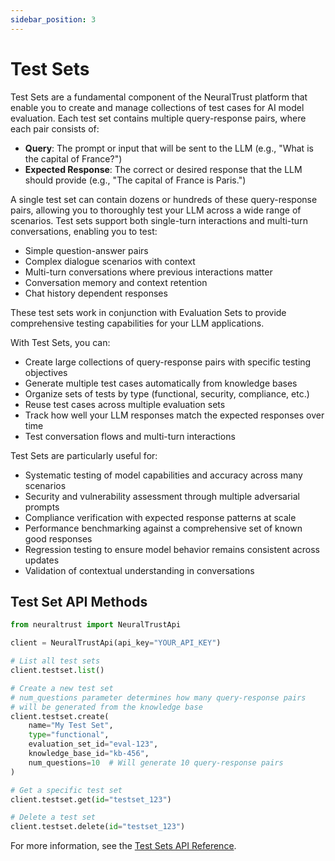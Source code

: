 ```yaml
---
sidebar_position: 3
---
```


# Test Sets

Test Sets are a fundamental component of the NeuralTrust platform that enable you to create and manage collections of test cases for AI model evaluation. Each test set contains multiple query-response pairs, where each pair consists of:

- **Query**: The prompt or input that will be sent to the LLM (e.g., "What is the capital of France?")
- **Expected Response**: The correct or desired response that the LLM should provide (e.g., "The capital of France is Paris.")

A single test set can contain dozens or hundreds of these query-response pairs, allowing you to thoroughly test your LLM across a wide range of scenarios. Test sets support both single-turn interactions and multi-turn conversations, enabling you to test:

- Simple question-answer pairs
- Complex dialogue scenarios with context
- Multi-turn conversations where previous interactions matter
- Conversation memory and context retention
- Chat history dependent responses

These test sets work in conjunction with Evaluation Sets to provide comprehensive testing capabilities for your LLM applications.

With Test Sets, you can:

- Create large collections of query-response pairs with specific testing objectives
- Generate multiple test cases automatically from knowledge bases
- Organize sets of tests by type (functional, security, compliance, etc.)
- Reuse test cases across multiple evaluation sets
- Track how well your LLM responses match the expected responses over time
- Test conversation flows and multi-turn interactions

Test Sets are particularly useful for:

- Systematic testing of model capabilities and accuracy across many scenarios
- Security and vulnerability assessment through multiple adversarial prompts
- Compliance verification with expected response patterns at scale
- Performance benchmarking against a comprehensive set of known good responses
- Regression testing to ensure model behavior remains consistent across updates
- Validation of contextual understanding in conversations

## Test Set API Methods

```python
from neuraltrust import NeuralTrustApi

client = NeuralTrustApi(api_key="YOUR_API_KEY")

# List all test sets
client.testset.list()

# Create a new test set
# num_questions parameter determines how many query-response pairs 
# will be generated from the knowledge base
client.testset.create(
    name="My Test Set",
    type="functional",
    evaluation_set_id="eval-123",
    knowledge_base_id="kb-456",
    num_questions=10  # Will generate 10 query-response pairs
)

# Get a specific test set
client.testset.get(id="testset_123")

# Delete a test set
client.testset.delete(id="testset_123")
```

For more information, see the [Test Sets API Reference](docs/sdks/python-sdk/api-reference/testset-client.md).